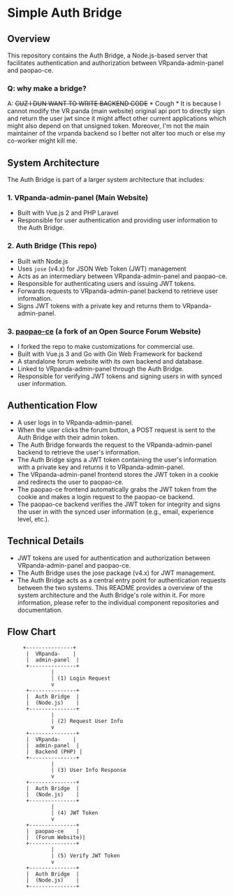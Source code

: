 
# Simple Auth Bridge 
## Overview

This repository contains the Auth Bridge, a Node.js-based server that facilitates authentication and authorization between VRpanda-admin-panel and paopao-ce.
### Q: why make a bridge?
A: ~~CUZ I DUN WANT TO WRITE BACKEND CODE~~  * Cough *  It is because I cannot modify the VR panda (main website) original api port to directly sign and return the user jwt since it might affect other current applications which might also depend on that unsigned token. Moreover, I'm not the main maintainer of the vrpanda backend so I better not alter too much or else my co-worker might kill me.

## System Architecture

The Auth Bridge is part of a larger system architecture that includes:

### 1. VRpanda-admin-panel (Main Website) 
* Built with Vue.js 2 and PHP Laravel
* Responsible for user authentication and providing user information to the Auth Bridge.
### 2. Auth Bridge (This repo)
* Built with Node.js
* Uses `jose` (v4.x) for JSON Web Token (JWT) management
* Acts as an intermediary between VRpanda-admin-panel and paopao-ce.
* Responsible for authenticating users and issuing JWT tokens.
* Forwards requests to VRpanda-admin-panel backend to retrieve user information.
* Signs JWT tokens with a private key and returns them to VRpanda-admin-panel.
### 3. [paopao-ce](https://github.com/waydxd/paopao-ce) (a fork of an Open Source Forum Website) 
* I forked the repo to make customizations for commercial use.
* Built with Vue.js 3 and Go with Gin Web Framework for backend
* A standalone forum website with its own backend and database.
* Linked to VRpanda-admin-panel through the Auth Bridge.
* Responsible for verifying JWT tokens and signing users in with synced user information.
## Authentication Flow
* A user logs in to VRpanda-admin-panel.
* When the user clicks the forum button, a POST request is sent to the Auth Bridge with their admin token.
* The Auth Bridge forwards the request to the VRpanda-admin-panel backend to retrieve the user's information.
* The Auth Bridge signs a JWT token containing the user's information with a private key and returns it to VRpanda-admin-panel.
* The VRpanda-admin-panel frontend stores the JWT token in a cookie and redirects the user to paopao-ce.
* The paopao-ce frontend automatically grabs the JWT token from the cookie and makes a login request to the paopao-ce backend.
* The paopao-ce backend verifies the JWT token for integrity and signs the user in with the synced user information (e.g., email, experience level, etc.).
## Technical Details
* JWT tokens are used for authentication and authorization between VRpanda-admin-panel and paopao-ce.
* The Auth Bridge uses the jose package (v4.x) for JWT management.
* The Auth Bridge acts as a central entry point for authentication requests between the two systems.
This README provides a overview of the system architecture and the Auth Bridge's role within it. For more information, please refer to the individual component repositories and documentation.

## Flow Chart
         +---------------+
          |  VRpanda-    |
          |  admin-panel  |
          +---------------+
                  |
                  | (1) Login Request
                  v
          +---------------+
          |  Auth Bridge  |
          |  (Node.js)    |
          +---------------+
                  |
                  | (2) Request User Info
                  v
          +---------------+
          |  VRpanda-    |
          |  admin-panel  |
          |  Backend (PHP) |
          +---------------+
                  |
                  | (3) User Info Response
                  v
          +---------------+
          |  Auth Bridge  |
          |  (Node.js)    |
          +---------------+
                  |
                  | (4) JWT Token
                  v
          +---------------+
          |  paopao-ce    |
          |  (Forum Website)|
          +---------------+
                  |
                  | (5) Verify JWT Token
                  v
          +---------------+
          |  Auth Bridge  |
          |  (Node.js)    |
          +---------------+

